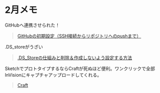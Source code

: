 # 2月メモ

GitHubへ連携させられた！
> [GitHubの初期設定（SSH接続からリポジトリへのpushまで）](https://qiita.com/drapon/items/441e18452b25060d61f1)

.DS_storeがうざい
> [.DS_Storeの仕組みと削除＆作成しないよう設定する方法](http://uxmilk.jp/48160)

SketchでプロトタイプするならCraftが死ぬほど便利。ワンクリックで全部InVisionにキャプチャアップロードしてくれる。
> [Craft](https://www.invisionapp.com/craft)
